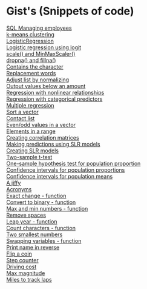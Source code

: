 # Gist's (Snippets of code)
[SQL Managing employees](https://gist.github.com/Z4KKD/1a71c614c07407f8df61c7977d0cd78c) <br>
[k-means clustering](https://gist.github.com/Z4KKD/37d282f20758ff89a960ed42c4d2458d) <br>
[LogisticRegression](https://gist.github.com/Z4KKD/985451fab99669599599ebca1fc73b27) <br>
[Logistic regression using logit](https://gist.github.com/Z4KKD/02a6d3892848838f4e9a8605346fd28f) <br>
[scale() and MinMaxScaler()](https://gist.github.com/Z4KKD/6219f6c488449676a4ad8400ed198a54) <br>
[dropna() and fillna()](https://gist.github.com/Z4KKD/55dd952474bc3d3154a883a073fabacb) <br>
[Contains the character](https://gist.github.com/Z4KKD/7ac9f066742c186beeb8ccb79042357a) <br>
[Replacement words](https://gist.github.com/Z4KKD/b79fa42882d44e6c1f064923000aee20) <br>
[Adjust list by normalizing](https://gist.github.com/Z4KKD/6f3b12366e611d65a1c0e1a9a84484f8) <br>
[Output values below an amount](https://gist.github.com/Z4KKD/e0ebe13806bd4922680c458bcb9feb87) <br>
[Regression with nonlinear relationships](https://gist.github.com/Z4KKD/4d08c2d966a673671ff7a6fc6643961c) <br>
[Regression with categorical predictors](https://gist.github.com/Z4KKD/f26099b9f5025c01ccd945f2ea4aa152) <br>
[Multiple regression](https://gist.github.com/Z4KKD/6e23e7c859cc066888af4b6c7dcbf50e) <br>
[Sort a vector](https://gist.github.com/Z4KKD/7f5d79f2a262e5080e9a037ee174f824) <br>
[Contact list](https://gist.github.com/Z4KKD/0e098c68d726b7830fb5fe9b9981a3a4) <br>
[Even/odd values in a vector](https://gist.github.com/Z4KKD/8ad4141282d80e426b9e0fe3f60a5cc9) <br>
[Elements in a range](https://gist.github.com/Z4KKD/15f661315732fbf3051d824dadc4a073) <br>
[Creating correlation matrices](https://gist.github.com/Z4KKD/9bfc55587b768f5673ed5fb908bf8b50) <br>
[Making predictions using SLR models](https://gist.github.com/Z4KKD/5d4b9d73d75dad3e27d7144f9f806ad7) <br>
[Creating SLR models](https://gist.github.com/Z4KKD/dd018deffb7a93dc288cf8817a74e7ba) <br>
[Two-sample t-test](https://gist.github.com/Z4KKD/6210224399cffef8583ad47f04a0d7e0) <br>
[One-sample hypothesis test for population proportion](https://gist.github.com/Z4KKD/ef1ccce81b520fa0dd31179313f7ffc5) <br>
[Confidence intervals for population proportions](https://gist.github.com/Z4KKD/ab5a06f86ae668322c48ce820988443c) <br>
[Confidence intervals for population means](https://gist.github.com/Z4KKD/8a55a8bd7724e5a1dc3f35fcc9d740cd) <br>
[A jiffy](https://gist.github.com/Z4KKD/e48dc7bfad385cab9613b0a4c0540761) <br>
[Acronyms](https://gist.github.com/Z4KKD/be9a898f8548278af6277993db01adcc) <br>
[Exact change - function](https://gist.github.com/Z4KKD/4aca8c51d439e7b745106377ce0924c5) <br>
[Convert to binary - function](https://gist.github.com/Z4KKD/2ba0c7a1c9efc100f3cd299fc4dc0798) <br>
[Max and min numbers - function](https://gist.github.com/Z4KKD/862746dc0c80d1f3450f89f6b061aabb) <br>
[Remove spaces](https://gist.github.com/Z4KKD/61a3bc48de7055bf13e34fbf539c3c40) <br>
[Leap year - function](https://gist.github.com/Z4KKD/9dda19857712957f4d8a05e8c4200928) <br>
[Count characters - function](https://gist.github.com/Z4KKD/61a3bc48de7055bf13e34fbf539c3c40) <br> 
[Two smallest numbers](https://gist.github.com/Z4KKD/cb8ae9ab8efb0a0644d699b7374b1798) <br>
[Swapping variables - function](https://gist.github.com/Z4KKD/4f058fbc38170788b8f44b1cf26abddc) <br>
[Print name in reverse](https://gist.github.com/Z4KKD/cbf4ee41d6eb32eba68d3ef84d00ee1c) <br>
[Flip a coin](https://gist.github.com/Z4KKD/10f8a0d9e35bd55f59d1ce6e1c011922) <br>
[Step counter](https://gist.github.com/Z4KKD/d26607dbc4f700c464881b7eade50448) <br>
[Driving cost](https://gist.github.com/Z4KKD/e4a90d167dc52bf2d358ae5bdef813b8) <br>
[Max magnitude](https://gist.github.com/Z4KKD/7cf11d1657edc32ce64abf4463cd1d7f) <br>
[Miles to track laps](https://gist.github.com/Z4KKD/f8788b864f2291f19b3beee373e14574) <br>
